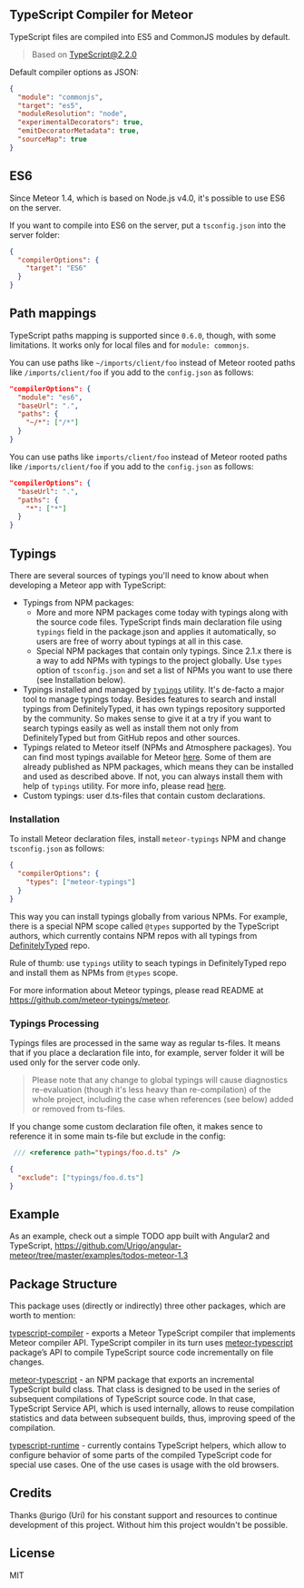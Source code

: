 ## TypeScript Compiler for Meteor

TypeScript files are compiled into ES5 and CommonJS modules by default.

> Based on TypeScript@2.2.0

Default compiler options as JSON:
````json
{
  "module": "commonjs",
  "target": "es5",
  "moduleResolution": "node",
  "experimentalDecorators": true,
  "emitDecoratorMetadata": true,
  "sourceMap": true
}
````
## ES6

Since Meteor 1.4, which is based on Node.js v4.0, it's possible to use ES6 on the server.

If you want to compile into ES6 on the server, put a `tsconfig.json` into the server folder:
```json
{
  "compilerOptions": {
    "target": "ES6"
  }
}
```

## Path mappings

TypeScript paths mapping is supported since `0.6.0`, though,
with some limitations. It works only for local files and for `module: commonjs`.

You can use paths like `~/imports/client/foo` instead of Meteor rooted
paths like `/imports/client/foo` if you add to the `config.json` as follows:
```json
"compilerOptions": {
  "module": "es6",
  "baseUrl": ".",
  "paths": {
    "~/*": ["/*"]
  }
}
```

You can use paths like `imports/client/foo` instead of Meteor rooted
paths like `/imports/client/foo` if you add to the `config.json` as follows:
```json
"compilerOptions": {
  "baseUrl": ".",
  "paths": {
    "*": ["*"]
  }
}
```

## Typings

There are several sources of typings you'll need to know about when developing a Meteor app with TypeScript:
* Typings from NPM packages:
  * More and more NPM packages come today with typings along with the source code files.
    TypeScript finds main declaration file using `typings` field in the package.json and applies it automatically,
    so users are free of worry about typings at all in this case.
  * Special NPM packages that contain only typings.
    Since 2.1.x there is a way to add NPMs with typings to the project globally.
    Use `types` option of `tsconfig.json` and set a list of NPMs you want to use there (see Installation below).
* Typings installed and managed by [`typings`](https://github.com/typings/typings) utility.
   It's de-facto a major tool to manage typings today. Besides features to
   search and install typings from DefinitelyTyped, it has own typings repository supported by the community.
   So makes sense to give it at a try if you want to search typings easily as well as install them not only from
   DefinitelyTyped but from GitHub repos and other sources.
* Typings related to Meteor itself (NPMs and Atmosphere packages).
   You can find most typings available for Meteor [here](https://github.com/meteor-typings).
   Some of them are already published as NPM packages, which means they can be installed and used
   as described above. If not, you can always install them with help of `typings` utility.
   For more info, please read [here](https://github.com/meteor-typings/meteor).
* Custom typings: user d.ts-files that contain custom declarations.

### Installation

To install Meteor declaration files, install `meteor-typings` NPM and
change `tsconfig.json` as follows:
```json
{
  "compilerOptions": {
    "types": ["meteor-typings"]
  }
}
```

This way you can install typings globally from various NPMs.
For example, there is a special NPM scope called `@types` supported by the TypeScript authors,
which currently contains NPM repos with all typings from
[DefinitelyTyped](https://github.com/DefinitelyTyped/DefinitelyTyped) repo.

Rule of thumb: use `typings` utility to seach typings in DefinitelyTyped repo and install them as NPMs from
`@types` scope.

For more information about Meteor typings, please read README at https://github.com/meteor-typings/meteor.

### Typings Processing

Typings files are processed in the same way as regular ts-files. 
It means that if you place a declaration file into, for example, server folder
it will be used only for the server code only.

> Please note that any change to global typings will cause diagnostics re-evaluation (though it's less heavy than re-compilation) of the whole project,
> including the case when references (see below) added or removed from ts-files.

If you change some custom declaration file often, it makes sence to reference it in some main ts-file
but exclude in the config:
```ts
 /// <reference path="typings/foo.d.ts" />
```
```json
{
  "exclude": ["typings/foo.d.ts"]
}
```

## Example

As an example, check out a simple TODO app built with Angular2 and TypeScript,
https://github.com/Urigo/angular-meteor/tree/master/examples/todos-meteor-1.3

## Package Structure

This package uses (directly or indirectly) three other packages, which are worth to mention:

[typescript-compiler](https://github.com/barbatus/typescript-compiler) - exports a Meteor TypeScript compiler that implements Meteor compiler API. TypeScript compiler in its turn uses [meteor-typescript](https://github.com/barbatus/meteor-typescript) package’s API
to compile TypeScript source code incrementally on file changes.

[meteor-typescript](https://github.com/barbatus/meteor-typescript) - an NPM package that exports an incremental TypeScript build class.
That class is designed to be used in the series of subsequent compilations of TypeScript source code. In that case, TypeScript Service API, which is used internally, allows to reuse compilation statistics and data between subsequent builds, thus, improving speed of the compilation.

[typescript-runtime](https://github.com/barbatus/typescript-runtime) - currently contains TypeScript helpers,
which allow to configure behavior of some parts of the compiled TypeScript code for special use cases. One of the use cases is usage with the old browsers.

## Credits

Thanks @urigo (Uri) for his constant support and resources to continue 
development of this project. Without him this project wouldn't be possible.

## License
MIT
